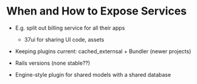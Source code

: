 When and How to Expose Services
===============================

* E.g. split out billing service for all their apps
  * 37ui for sharing UI code, assets
* Keeping plugins current: cached_externsal + Bundler (newer projects)
* Rails versions (none stable??)


* Engine-style plugin for shared models with a shared database
